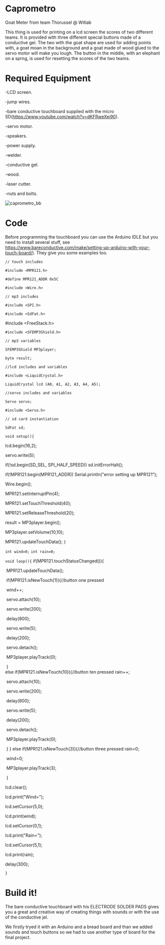 # Caprometro
Goat Meter from team Thorussel @ Witlab

This thing is used for printing on a lcd screen the scores of two different teams. It is provided with three different special buttons made of a conductive gel. The two with the goat shape are used for adding points with, a goat moan in the background and a goat made of wood glued to the servo motor will make you lough. The button in the middle, with an elephant on a sprng, is used for resetting the scores of the two teams.

# Required Equipment

-LCD screen.

-jump wires.

-bare conductive touchboard supplied with the micro SD(https://www.youtube.com/watch?v=dKFRweXei90).

-servo motor.

-speakers.

-power supply.

-welder.

-conductive gel.

-wood.

-laser cutter.

-nuts and bolts.

![caprometro_bb](C:\Users\Utente\Desktop\caprometro_bb.jpg)

# Code

Before programming the touchboard you can use the Arduino IDLE but you need to install several stuff, see https://www.bareconductive.com/make/setting-up-arduino-with-your-touch-board/). They give you some examples too.





`// touch includes`

`#include <MPR121.h>`

`#define MPR121_ADDR 0x5C`

`#include <Wire.h>`

`// mp3 includes`

`#include <SPI.h>`

`#include <SdFat.h>`

#include <FreeStack.h> 

`#include <SFEMP3Shield.h>`

`// mp3 variables`

`SFEMP3Shield MP3player;`

`byte result;`

`//lcd includes and variables`

`#include <LiquidCrystal.h>`

`LiquidCrystal lcd (A0, A1, A2, A3, A4, A5);`

`//servo includes and variables`

`Servo servo;`

`#include <Servo.h>`

`// sd card instantiation`

`SdFat sd;`

`void setup(){`

  lcd.begin(16,2);

  servo.write(5);

  if(!sd.begin(SD_SEL, SPI_HALF_SPEED)) sd.initErrorHalt();

  if(!MPR121.begin(MPR121_ADDR)) Serial.println("error setting up MPR121");

  Wire.begin();

  MPR121.setInterruptPin(4);

  MPR121.setTouchThreshold(40);     
       
  MPR121.setReleaseThreshold(20);   
                                    
  result = MP3player.begin();

  MP3player.setVolume(10,10);

  MPR121.updateTouchData();
`}`

`int wind=0;`
`int rain=0;`

`void loop(){`
  if(MPR121.touchStatusChanged()){

​      MPR121.updateTouchData();

​      if(MPR121.isNewTouch(1)){//button one pressed

​        wind++;

​        servo.attach(10);

​        servo.write(200);

​        delay(800);

​        servo.write(5);

​        delay(200);

​        servo.detach();

​        MP3player.playTrack(0);     

​     }  
      else if(MPR121.isNewTouch(10)){//button ten pressed
        rain++;

​        servo.attach(10);

​        servo.write(200);

​        delay(800);

​        servo.write(5);

​        delay(200);

​        servo.detach();

​        MP3player.playTrack(0);

​     }
  }
      else if(MPR121.isNewTouch(3)){//button three pressed
        rain=0;

​        wind=0;

​        MP3player.playTrack(3);

​    }

  lcd.clear();

  lcd.print("Wind=");

  lcd.setCursor(5,0);

  lcd.print(wind);

  lcd.setCursor(0,1);

  lcd.print("Rain=");

  lcd.setCursor(5,1);

  lcd.print(rain);

  delay(300);

`}`

# Build it!

The bare conductive touchboard with his ELECTRODE SOLDER PADS  gives you a great and creative way of creating things with sounds or with the use of the conductive jel.

We firstly tryed it with an Arduino and a bread board and than we added sounds and touch buttons so we had to use another type of board for the final project.